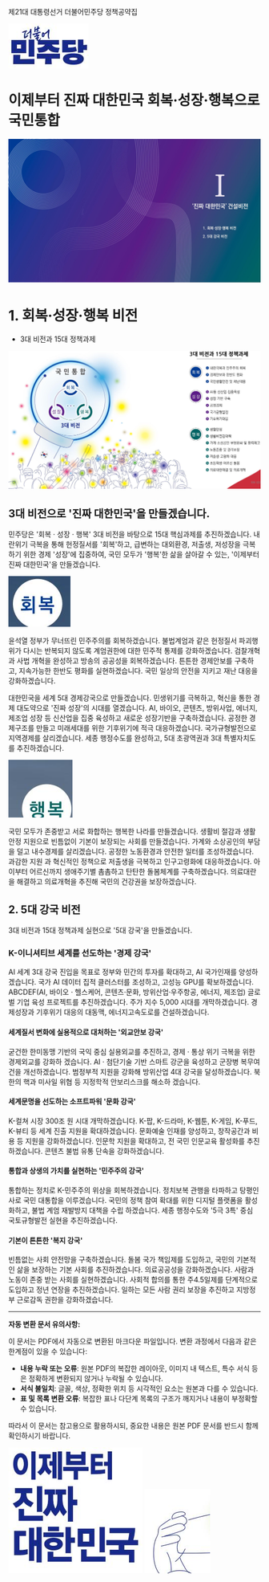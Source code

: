 제21대 대통령선거 더불어민주당 정책공약집

![상단 로고 이미지](_page_0_Picture_1.jpeg)

# 이제부터 진짜 대한민국 회복·성장·행복으로 국민통합

![비전 관련 이미지 1](_page_1_Picture_0.jpeg)

# 1. 회복·성장·행복 비전

- 3대 비전과 15대 정책과제

![비전 관련 이미지 2](_page_2_Figure_2.jpeg)

## 3대 비전으로 '진짜 대한민국'을 만들겠습니다.

민주당은 '회복 · 성장 · 행복' 3대 비전을 바탕으로 15대 핵심과제를 추진하겠습니다. 내란위기 극복을 통해 헌정질서를 '회복'하고, 급변하는 대외환경, 저출생, 저성장을 극복하기 위한 경제 '성장'에 집중하여, 국민 모두가 '행복'한 삶을 살아갈 수 있는, '이제부터 진짜 대한민국'을 만들겠습니다.

![비전 관련 이미지 3](_page_3_Picture_2.jpeg)

윤석열 정부가 무너뜨린 민주주의를 회복하겠습니다. 불법계엄과 같은 헌정질서 파괴행위가 다시는 반복되지 않도록 계엄권한에 대한 민주적 통제를 강화하겠습니다. 검찰개혁과 사법 개혁을 완성하고 방송의 공공성을 회복하겠습니다. 튼튼한 경제안보를 구축하고, 지속가능한 한반도 평화를 실현하겠습니다. 국민 일상의 안전을 지키고 재난 대응을 강화하겠습니다.

대한민국을 세계 5대 경제강국으로 만들겠습니다. 민생위기를 극복하고, 혁신을 통한 경제 대도약으로 '진짜 성장'의 시대를 열겠습니다. AI, 바이오, 콘텐츠, 방위사업, 에너지, 제조업 성장 등 신산업을 집중 육성하고 새로운 성장기반을 구축하겠습니다. 공정한 경제구조를 만들고 미래세대를 위한 기후위기에 적극 대응하겠습니다. 국가규형발전으로 지역경제를 살리겠습니다. 세종 행정수도를 완성하고, 5대 초광역권과 3대 특별자치도를 추진하겠습니다.

![비전 관련 이미지 4](_page_3_Picture_5.jpeg)

국민 모두가 존중받고 서로 화합하는 행복한 나라를 만들겠습니다. 생활비 절감과 생활안정 지원으로 빈틈없이 기본이 보장되는 사회를 만들겠습니다. 가계와 소상공인의 부담을 덜고 내수경제를 살리겠습니다. 공정한 노동환경과 안전한 일터를 조성하겠습니다. 과감한 지원 과 혁신적인 정책으로 저출생을 극복하고 인구고령화에 대응하겠습니다. 아이부터 어르신까지 생애주기별 촘촘하고 탄탄한 돌봄체계를 구축하겠습니다. 의료대란을 해결하고 의료개혁을 추진해 국민의 건강권을 보장하겠습니다.

## 2. 5대 강국 비전
3대 비전과 15대 정책과제 실현으로 '5대 강국'을 만들겠습니다.

### K-이니셔티브 세계를 선도하는 '경제 강국'

AI 세계 3대 강국 진입을 목표로 정부와 민간의 투자를 확대하고, AI 국가인재를 양성하겠습니다. 국가 AI 데이터 집적 클러스터를 조성하고, 고성능 GPU를 확보하겠습니다. ABCDEF(AI, 바이오 · 헬스케어, 콘텐츠·문화, 방위산업·우주항공, 에너지, 제조업) 글로벌 기업 육성 프로젝트를 추진하겠습니다. 주가 지수 5,000 시대를 개막하겠습니다. 경제성장과 기후위기 대응의 대동맥, 에너지고속도로를 건설하겠습니다.

#### 세계질서 변화에 실용적으로 대처하는 '외교안보 강국'

굳건한 한미동맹 기반의 국익 중심 실용외교를 추진하고, 경제 · 통상 위기 극복을 위한 경제외교를 강화하 겠습니다. AI · 첨단기술 기반 스마트 강군을 육성하고 군장병 복무여건을 개선하겠습니다. 범정부적 지원을 강화해 방위산업 4대 강국을 달성하겠습니다. 북한의 핵과 미사일 위협 등 지정학적 안보리스크를 해소하 겠습니다.

#### 세계문명을 선도하는 소프트파워 '문화 강국'

K-컬쳐 시장 300조 원 시대 개막하겠습니다. K-팝, K-드라마, K-웹툰, K-게임, K-푸드, K-뷰티 등 세계 진출 지원을 확대하겠습니다. 문화예술 인재를 양성하고, 창작공간과 비용 등 지원을 강화하겠습니다. 인문학 지원을 확대하고, 전 국민 인문교육 활성화를 추진하겠습니다. 콘텐츠 불법 유통 단속을 강화하겠습니다.

#### 통합과 상생의 가치를 실현하는 '민주주의 강국'

통합하는 정치로 K-민주주의 위상을 회복하겠습니다. 정치보복 관행을 타파하고 탕평인사로 국민 대통합을 이루겠습니다. 국민의 정책 참여 확대를 위한 디지털 플랫폼을 활성화하고, 불법 계엄 재발방지 대책을 수립 하겠습니다. 세종 행정수도와 '5극 3특' 중심 국토규형발전 실현을 추진하겠습니다.

#### 기본이 튼튼한 '복지 강국'

빈틈없는 사회 안전망을 구축하겠습니다. 돌봄 국가 책임제를 도입하고, 국민의 기본적인 삶을 보장하는 기본 사회를 추진하겠습니다. 의료공공성을 강화하겠습니다. 사람과 노동이 존중 받는 사회를 실현하겠습니다. 사회적 합의를 통한 주4.5일제를 단계적으로 도입하고 정년 연장을 추진하겠습니다. 일하는 모든 사람 권리 보장을 추진하고 지방정부 근로감독 권한을 강화하겠습니다.

---

**자동 변환 문서 유의사항:**

이 문서는 PDF에서 자동으로 변환된 마크다운 파일입니다. 변환 과정에서 다음과 같은 한계점이 있을 수 있습니다:

*   **내용 누락 또는 오류**: 원본 PDF의 복잡한 레이아웃, 이미지 내 텍스트, 특수 서식 등은 정확하게 변환되지 않거나 누락될 수 있습니다.
*   **서식 불일치**: 글꼴, 색상, 정확한 위치 등 시각적인 요소는 원본과 다를 수 있습니다.
*   **표 및 목록 변환 오류**: 복잡한 표나 다단계 목록의 구조가 깨지거나 내용이 부정확할 수 있습니다.

따라서 이 문서는 참고용으로 활용하시되, 중요한 내용은 원본 PDF 문서를 반드시 함께 확인하시기 바랍니다.

![하단 로고 이미지 1](_page_4_Picture_1.jpeg)
![하단 로고 이미지 2](_page_4_Picture_2.jpeg)
